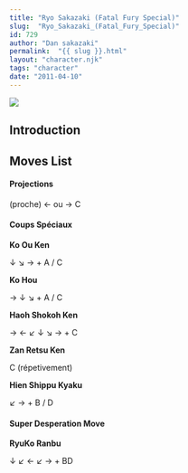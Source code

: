 ```yaml
---
title: "Ryo Sakazaki (Fatal Fury Special)"
slug:  "Ryo_Sakazaki_(Fatal_Fury_Special)"
id: 729
author: "Dan sakazaki"
permalink:  "{{ slug }}.html"
layout: "character.njk"
tags: "character"
date: "2011-04-10"
---
```


![](/images/Ffspryo.PNG)  

## Introduction

## Moves List

#### Projections

(proche) ← ou → C

#### Coups Spéciaux

**Ko Ou Ken**

↓ ↘ → + A / C

**Ko Hou**

→ ↓ ↘ + A / C

**Haoh Shokoh Ken**

→ ← ↙ ↓ ↘ → + C

**Zan Retsu Ken**

C (répetivement)

**Hien Shippu Kyaku**

↙ → + B / D

#### Super Desperation Move

**RyuKo Ranbu**

↓ ↙ ← ↙ → + BD
